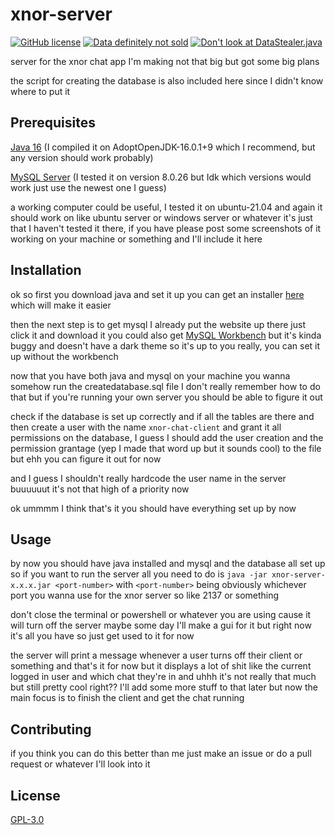 # xnor-server
[![GitHub license](https://img.shields.io/github/license/jacekpoz/xnor-lib)](https://github.com/jacekpoz/xnor-lib/blob/master/LICENSE)
[![Data definitely not sold](https://img.shields.io/badge/data-definitely%20not%20sold-red)](https://imgur.com/a/RRHsGTW)
[![Don't look at DataStealer.java](https://img.shields.io/badge/don't%20look%20at-DataStealer.java-red)](https://imgur.com/a/RRHsGTW)

server for the xnor chat app I'm making
not that big but got some big plans

the script for creating the database is also included here since I didn't know where to put it

## Prerequisites
[Java 16](https://openjdk.java.net/projects/jdk/16/) (I compiled it on AdoptOpenJDK-16.0.1+9 which I recommend, but any version should work probably)

[MySQL Server](https://dev.mysql.com/downloads/mysql/) (I tested it on version 8.0.26 but Idk which versions would work just use the newest one I guess)

a working computer could be useful, I tested it on ubuntu-21.04 and again it should work on like ubuntu server or windows server or whatever it's just that I haven't tested it there, if you have please post some screenshots of it working on your machine or something and I'll include it here

## Installation
ok so first you download java and set it up you can get an installer [here](https://adoptopenjdk.net/) which will make it easier

then the next step is to get mysql I already put the website up there just click it and download it you could also get [MySQL Workbench](https://dev.mysql.com/downloads/workbench/) but it's kinda buggy and doesn't have a dark theme so it's up to you really, you can set it up without the workbench

now that you have both java and mysql on your machine you wanna somehow run the createdatabase.sql file I don't really remember how to do that but if you're running your own server you should be able to figure it out

check if the database is set up correctly and if all the tables are there and then create a user with the name `xnor-chat-client` and grant it all permissions on the database, I guess I should add the user creation and the permission grantage (yep I made that word up but it sounds cool) to the file but ehh you can figure it out for now

and I guess I shouldn't really hardcode the user name in the server buuuuuut it's not that high of a priority now

ok ummmm I think that's it you should have everything set up by now

## Usage
by now you should have java installed and mysql and the database all set up so if you want to run the server all you need to do is `java -jar xnor-server-x.x.x.jar <port-number>` with `<port-number>` being obviously whichever port you wanna use for the xnor server so like 2137 or something

don't close the terminal or powershell or whatever you are using cause it will turn off the server maybe some day I'll make a gui for it but right now it's all you have so just get used to it for now

the server will print a message whenever a user turns off their client or something and that's it for now but it displays a lot of shit like the current logged in user and which chat they're in and uhhh it's not really that much but still pretty cool right?? I'll add some more stuff to that later but now the main focus is to finish the client and get the chat running

## Contributing
if you think you can do this better than me just make an issue or do a pull request or whatever I'll look into it

## License
[GPL-3.0](https://choosealicense.com/licenses/gpl-3.0/)
